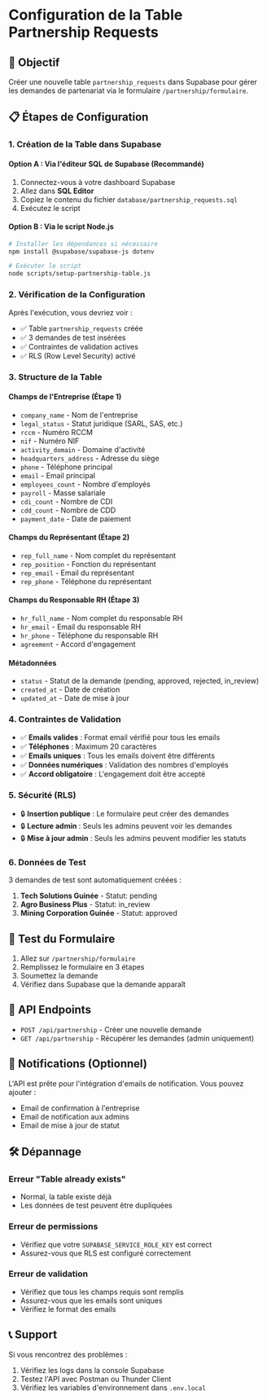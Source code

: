 # Configuration de la Table Partnership Requests

## 🎯 Objectif
Créer une nouvelle table `partnership_requests` dans Supabase pour gérer les demandes de partenariat via le formulaire `/partnership/formulaire`.

## 📋 Étapes de Configuration

### 1. Création de la Table dans Supabase

#### Option A : Via l'éditeur SQL de Supabase (Recommandé)
1. Connectez-vous à votre dashboard Supabase
2. Allez dans **SQL Editor**
3. Copiez le contenu du fichier `database/partnership_requests.sql`
4. Exécutez le script

#### Option B : Via le script Node.js
```bash
# Installer les dépendances si nécessaire
npm install @supabase/supabase-js dotenv

# Exécuter le script
node scripts/setup-partnership-table.js
```

### 2. Vérification de la Configuration

Après l'exécution, vous devriez voir :
- ✅ Table `partnership_requests` créée
- ✅ 3 demandes de test insérées
- ✅ Contraintes de validation actives
- ✅ RLS (Row Level Security) activé

### 3. Structure de la Table

#### Champs de l'Entreprise (Étape 1)
- `company_name` - Nom de l'entreprise
- `legal_status` - Statut juridique (SARL, SAS, etc.)
- `rccm` - Numéro RCCM
- `nif` - Numéro NIF
- `activity_domain` - Domaine d'activité
- `headquarters_address` - Adresse du siège
- `phone` - Téléphone principal
- `email` - Email principal
- `employees_count` - Nombre d'employés
- `payroll` - Masse salariale
- `cdi_count` - Nombre de CDI
- `cdd_count` - Nombre de CDD
- `payment_date` - Date de paiement

#### Champs du Représentant (Étape 2)
- `rep_full_name` - Nom complet du représentant
- `rep_position` - Fonction du représentant
- `rep_email` - Email du représentant
- `rep_phone` - Téléphone du représentant

#### Champs du Responsable RH (Étape 3)
- `hr_full_name` - Nom complet du responsable RH
- `hr_email` - Email du responsable RH
- `hr_phone` - Téléphone du responsable RH
- `agreement` - Accord d'engagement

#### Métadonnées
- `status` - Statut de la demande (pending, approved, rejected, in_review)
- `created_at` - Date de création
- `updated_at` - Date de mise à jour

### 4. Contraintes de Validation

- ✅ **Emails valides** : Format email vérifié pour tous les emails
- ✅ **Téléphones** : Maximum 20 caractères
- ✅ **Emails uniques** : Tous les emails doivent être différents
- ✅ **Données numériques** : Validation des nombres d'employés
- ✅ **Accord obligatoire** : L'engagement doit être accepté

### 5. Sécurité (RLS)

- 🔒 **Insertion publique** : Le formulaire peut créer des demandes
- 🔒 **Lecture admin** : Seuls les admins peuvent voir les demandes
- 🔒 **Mise à jour admin** : Seuls les admins peuvent modifier les statuts

### 6. Données de Test

3 demandes de test sont automatiquement créées :
1. **Tech Solutions Guinée** - Statut: pending
2. **Agro Business Plus** - Statut: in_review  
3. **Mining Corporation Guinée** - Statut: approved

## 🚀 Test du Formulaire

1. Allez sur `/partnership/formulaire`
2. Remplissez le formulaire en 3 étapes
3. Soumettez la demande
4. Vérifiez dans Supabase que la demande apparaît

## 🔧 API Endpoints

- `POST /api/partnership` - Créer une nouvelle demande
- `GET /api/partnership` - Récupérer les demandes (admin uniquement)

## 📧 Notifications (Optionnel)

L'API est prête pour l'intégration d'emails de notification. Vous pouvez ajouter :
- Email de confirmation à l'entreprise
- Email de notification aux admins
- Email de mise à jour de statut

## 🛠️ Dépannage

### Erreur "Table already exists"
- Normal, la table existe déjà
- Les données de test peuvent être dupliquées

### Erreur de permissions
- Vérifiez que votre `SUPABASE_SERVICE_ROLE_KEY` est correct
- Assurez-vous que RLS est configuré correctement

### Erreur de validation
- Vérifiez que tous les champs requis sont remplis
- Assurez-vous que les emails sont uniques
- Vérifiez le format des emails

## 📞 Support

Si vous rencontrez des problèmes :
1. Vérifiez les logs dans la console Supabase
2. Testez l'API avec Postman ou Thunder Client
3. Vérifiez les variables d'environnement dans `.env.local` 